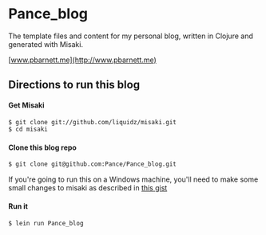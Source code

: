 Pance_blog
=====
The template files and content for my personal blog, written in Clojure and generated with Misaki.

[www.pbarnett.me](http://www.pbarnett.me)

Directions to run this blog
-----

#### Get Misaki
```bash
$ git clone git://github.com/liquidz/misaki.git
$ cd misaki
```

#### Clone this blog repo
```bash
$ git clone git@github.com:Pance/Pance_blog.git 
```
If you're going to run this on a Windows machine, you'll need to make some small changes to misaki as described in [this gist](https://gist.github.com/mikio/1ed18ec754fc69e79688)

#### Run it
```bash
$ lein run Pance_blog
```